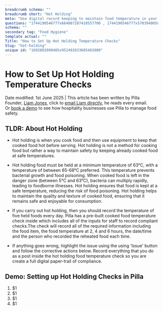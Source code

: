 ```yaml
---
breadcrumb schema: ""
breadcrumb short: "Hot Holding"
meta: "Use digital record keeping to maintain food temperature in your hot holding equipment. "
questions: "1744190546777x664087287418557700 , 1744190546777x570394005889917760 , 1744190546777x243437403646275650 , 1744190546778x652856389129357040 , 1744190546778x602602803625264900 , 1744190546778x159930955189319780 , 1744190546779x874081889722588800 , 1744190546780x792391837919545900 , 1744190546780x592352550857575000"
schema: ""
secondary tag: "Food Hygiene"
template actual: ""
Title: "How to Set Up Hot Holding Temperature Checks"
Slug: "hot-holding"
unique id: "1692802099405x952492833605481000"
---
```


# How to Set Up Hot Holding Temperature Checks

 Date modified: 1st June 2025 | This article has been written by Pilla Founder,&nbsp;[Liam Jones](https://yourpilla.com/profile/liam-jones), click to&nbsp;[email Liam directly](mailto:liam@yourpilla.com), he reads every email. Or&nbsp;[book a demo](https://calendly.com/pilla/demo)&nbsp;to see how hospitality businesses use Pilla to manage food safety.

 ## TLDR: About Hot Holding&nbsp;

 - Hot holding is when you cook food and then use equipment to keep that cooked food hot before serving. Hot holding is not a method for cooking food but rather a way to maintain safety by keeping already cooked food at safe temperatures.
- Hot holding food must be held at a minimum temperature of 63°C, with a temperature of between 65-68°C preferred. This temperature&nbsp;prevents bacterial growth and food poisoning. When cooked food is left in the danger zone (between 5°C and 63°C), bacteria can multiply rapidly, leading to foodborne illnesses. Hot holding ensures that food is kept at a safe temperature, reducing the risk of food poisoning. Hot holding helps to maintain the quality and texture of cooked food, ensuring that it remains safe and enjoyable for consumption.&nbsp;

 - If you carry out hot holding, then you should record the temperature of five held foods every day. Pilla has a pre-built cooked food temperature check inside which includes all of the inputs for staff to record compliant checks.The check will record all of the required information including the food item, the food temperature at 2, 4 and 6 hours, the date/time and the person who recorded the reheated food each time.

 - If anything goes wrong, highlight the issue using the using 'Issue' button and follow the corrective actions below. Record everything that you do as a post inside the hot holding food temperature check so you are create a full digital paper-trail of compliance.

 ## Demo: Setting up Hot Holding Checks in Pilla

 1. $1
2. $1
3. $1
4. $1